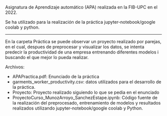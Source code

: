 Asignatura de Aprendizaje automático (APA) realizada en la FIB-UPC en el 2022.

Se ha utilizado para la realización de la práctica jupyter-notebook/google coolab y python.

------------------------------------------------------------------------------------------------------------------------------------

En la carpeta Práctica se puede observar un proyecto realizado por parejas, en el cual, despues de preprocesar y visualizar los datos,
se intenta predecir la productividad de una empresa entrenando diferentes modelos i buscando el que mejor lo pueda realizar.

Archivos:
- APAPractica.pdf: Enunciado de la práctica
- garments_worker_productivity.csv: datos utilizados para el desarrollo de la práctica.
- Proyecto: Proyecto realizado siguiendo lo que se pedia en el enunciado
- ProyectoCurso_MunozArroyo_SanchezEstape.ipynb: Código fuente de la realización del preprocesado, entrenamiento de modelos y
  resultados realizados utilizando jupyter-notebook/google coolab y Python.
